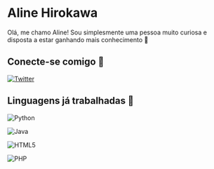 
# Aline Hirokawa

Olá, me chamo Aline! Sou simplesmente uma pessoa muito curiosa e disposta a estar ganhando mais conhecimento 🤭

## Conecte-se comigo 🤝
[![Twitter](https://img.shields.io/badge/Perfil_DIO-violet?style=for-the-badge&logo=)](https://www.dio.me/users/alinelikahiro)

## Linguagens já trabalhadas 👀
![Python](https://img.shields.io/badge/Python-violet?style=for-the-badge&logo=python&logoColor=black)

![Java](https://img.shields.io/badge/Java-violet?style=for-the-badge&logo=java)

![HTML5](https://img.shields.io/badge/HTML5-violet?style=for-the-badge&logo=html5&logoColor=black)

![PHP](https://img.shields.io/badge/PHP-violet?style=for-the-badge&logo=php&logoColor=black)